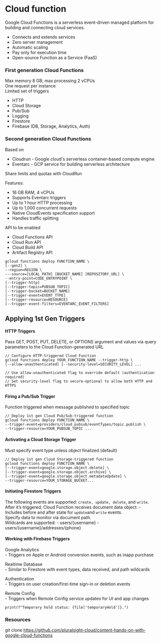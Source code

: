# Cloud function

Google Cloud Functions is a serverless event-driven managed platform for building and connecting cloud services.

- Connects and extends services
- Zero server management
- Automatic scaling
- Pay only for execution time
- Open-source Function as a Service (FaaS)

### First generation Cloud Functions
Max memory 8 GB; max processing 2 vCPUs  
One request per instance  
Limited set of triggers  
- HTTP
- Cloud Storage
- Pub/Sub
- Logging
- Firestore
- Firebase (DB, Storage, Analytics, Auth)


### Second generation Cloud Functions
Based on   
- Cloudrun - Google cloud's serverless container-based compute engine
- Eventarc - GCP service for building serverless architecture

Share limits and quotas with CloudRun  

Features:  
- 16 GB RAM, 4 vCPUs
- Supports Eventarc triggers
- Up to 1 hour HTTP processing
- Up to 1,000 concurrent requests
- Native CloudEvents specification support
- Handles traffic splitting

API to be enabled
- Cloud Functions API 
- Cloud Run API 
- Cloud Build API 
- Artifact Registry API 


```
gcloud functions deploy FUNCTION_NAME \
[--gen2] \
--region=REGION \
---source=[LOCAL_PATH] [BUCKET_NAME] [REPOSITORY_URL] \
--entry-point=CODE_ENTRYPOINT \
[--trigger-http]
[--trigger-topic=PUBSUB_TOPIC]
[--trigger-bucket=BUCKET_NAME]
[--trigger-event=EVENT_TYPE]
[--trigger-resource=RESOURCE]
[--trigger-event-filters=EVENTARC_EVENT_FILTERS]
```


## Applying 1st Gen Triggers

#### HTTP Triggers  

Pass GET, POST, PUT, DELETE, or OPTIONS argument and values via query parameters to the Cloud Function-generated URL

```
// Configure HTTP-triggered Cloud Function
gcloud functions deploy YOUR_FUNCTION_NAME --trigger-http \
[--allow-unauthenticated] [--security-level=SECURITY_LEVEL] ...

// Use allow-unauthenticated flag to override default (authentication required)
// Set security-level flag to secure-optional to allow both HTTP and HTTPS
```

#### Firing a Pub/Sub Trigger
Function triggered when message published to specified topic

```
// Deploy 1st gen Cloud Pub/Sub-triggered function
gcloud functions deploy FUNCTION_NAME \
--trigger-event=providers/cloud.pubsub/eventTypes/topic.publish \
--trigger-resource=YOUR_PUBSUB_TOPIC ...
```

#### Activating a Cloud Storage Trigger
Must specify event type unless object finalized (default)

```
// Deploy 1st gen Cloud Storage-triggered function
gcloud functions deploy FUNCTION_NAME \
[--trigger-event=google.storage.object.delete] \
[--trigger-event=google.storage.object.archive] \
[--trigger-event=google.storage.object.metadataUpdate] \
--trigger-resource=YOUR_STORAGE_BUCKET...

```


#### Initiating Firestore Triggers
The following events are supported: `create, update, delete`, and `write`.  
After it’s triggered, Cloud Function receives document data object:
	- Includes before and after state for `update`and `write` events.  
Specify data to monitor via document path.  
Wildcards are supported:
	- users/{username}
	- users/{username}/addresses/{phone}

#### Working with Firebase Triggers
Google Analytics  
	- Triggers on Apple or Android conversion events, such as inapp purchase

Realtime Database  
	- Similar to Firestore with event types, data received, and path wildcards

Authentication  
	- Triggers on user creation/first-time sign-in or deletion events

Remote Config  
	- Triggers when Remote Config service updates for UI and app changes 

```
print(f"Temporary hold status: {file['temporaryHold']}.") 
```
### Resources 
git clone https://github.com/pluralsight-cloud/content-hands-on-with-google-cloud-functions
